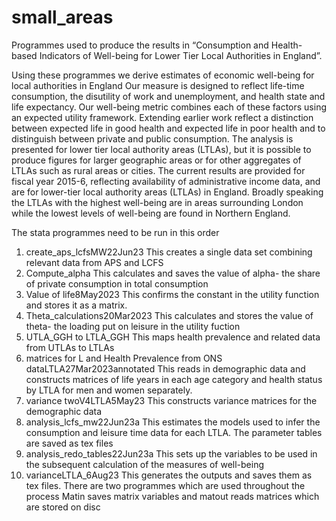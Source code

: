 # small_areas
Programmes used to produce the results in “Consumption and Health-based Indicators of Well-being for Lower Tier Local Authorities in England”.

Using these programmes we derive estimates of economic well-being for local authorities in
England Our measure is designed to reflect life-time consumption, the disutility
of work and unemployment, and health state and life expectancy. Our well-being
metric combines each of these factors using an expected utility framework. Extending earlier work reflect a distinction between expected life in good health and expected life in poor health and to distinguish between private and public consumption. The analysis is presented for lower tier
local authority areas (LTLAs), but it is possible to produce figures for larger geographic areas or for other aggregates of LTLAs such as rural areas or cities. The current results are provided for fiscal year 2015-6, reflecting availability of administrative income data, and are for lower-tier local authority areas (LTLAs) in England. Broadly speaking the LTLAs with the highest well-being are in areas surrounding London while the lowest levels of well-being are found in Northern England.

The stata programmes need to be run in this order

1.	create_aps_lcfsMW22Jun23
This creates a single data set combining relevant data from APS and LCFS
2.	Compute_alpha
This calculates and saves the value of alpha- the share of private consumption in total consumption
3.	Value of life8May2023
This confirms the constant in the utility function and stores it as a matrix. 
4.	Theta_calculations20Mar2023
This calculates and stores the value of theta- the loading put on leisure in the utility fuction
5.	UTLA_GGH to LTLA_GGH
This maps health prevalence and related data from UTLAs to LTLAs
6.	matrices for L and Health Prevalence from ONS dataLTLA27Mar2023annotated
This reads in demographic data and constructs matrices of life years in each age category and health status  by LTLA for men and women separately.
7.	variance twoV4LTLA5May23
This constructs variance matrices for the demographic data
8.	analysis_lcfs_mw22Jun23a
This estimates the models used to infer the consumption and leisure time data for each LTLA.  The parameter tables are saved as tex files
9.	analysis_redo_tables22Jun23a
This sets up the variables to be used in the subsequent calculation of the measures of well-being
10.	varianceLTLA_6Aug23
This generates the outputs and saves them as tex files.
There are two programmes which are used throughout the process
Matin saves matrix variables and matout reads matrices which are stored on disc

